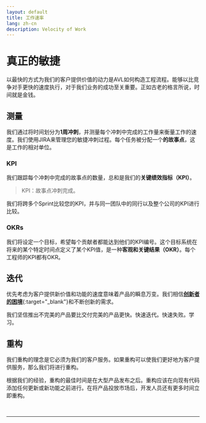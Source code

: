 ```yaml
---
layout: default
title: 工作速率
lang: zh-cn
description: Velocity of Work
---
```




# 真正的敏捷

以最快的方式为我们的客户提供价值的动力是AVL如何构造工程流程。能够以比竞争对手更快的速度执行，对于我们业务的成功至关重要。正如古老的格言所说，时间就是金钱。

## 测量

我们通过将时间划分为**1周冲刺**，并测量每个冲刺中完成的工作量来衡量工作的速度。我们使用JIRA来管理您的敏捷冲刺过程。每个任务被分配一个**的故事点**，这是工作的相对单位。

### KPI

我们跟踪每个冲刺中完成的故事点的数量，总和是我们的**关键绩效指标（KPI）**。

> KPI：故事点冲刺完成。

我们将跨多个Sprint比较您的KPI，并与同一团队中的同行以及整个公司的KPI进行比较。

### OKRs

我们将设定一个目标，希望每个贡献者都能达到他们的KPI编号。这个目标系统在将来的某个特定时间点定义了某个KPI值，是一种**客观和关键结果（OKR）**。每个工程师的KPI都有OKR。


## 迭代

优先考虑为客户提供新价值和功能的速度意味着产品的瞬息万变。我们相信[**创新者的困境**](https://en.wikipedia.org/wiki/The_Innovator%27s_Dilemma){:target="_blank"}和不断创新的需求。

我们坚信推出不完美的产品要比交付完美的产品更快。快速迭代。快速失败。学习。

## 重构

我们重构的理念是它必须为我们的客户服务。如果重构可以使我们更好地为客户提供服务，那么我们将进行重构。

根据我们的经验，重构的最佳时间是在大型产品发布之后。重构应该在向现有代码添加任何更新或新功能之前进行。在将产品投放市场后，开发人员还有更多时间立即重构。

<br>

---

<br>

